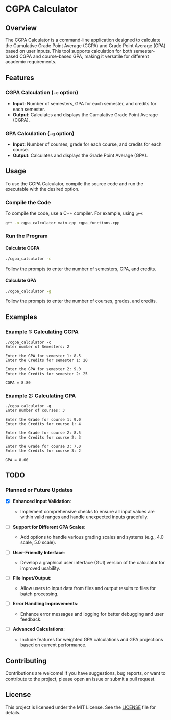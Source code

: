 # CGPA Calculator

## Overview

The CGPA Calculator is a command-line application designed to calculate the Cumulative Grade Point Average (CGPA) and Grade Point Average (GPA) based on user inputs. This tool supports calculation for both semester-based CGPA and course-based GPA, making it versatile for different academic requirements.

## Features

### CGPA Calculation (`-c` option)
- **Input**: Number of semesters, GPA for each semester, and credits for each semester.
- **Output**: Calculates and displays the Cumulative Grade Point Average (CGPA).

### GPA Calculation (`-g` option)
- **Input**: Number of courses, grade for each course, and credits for each course.
- **Output**: Calculates and displays the Grade Point Average (GPA).

## Usage

To use the CGPA Calculator, compile the source code and run the executable with the desired option.

### Compile the Code
To compile the code, use a C++ compiler. For example, using `g++`:

```sh
g++ -o cgpa_calculator main.cpp cgpa_functions.cpp
```

### Run the Program

#### Calculate CGPA
```sh
./cgpa_calculator -c
```
Follow the prompts to enter the number of semesters, GPA, and credits.

#### Calculate GPA
```sh
./cgpa_calculator -g
```
Follow the prompts to enter the number of courses, grades, and credits.

## Examples

### Example 1: Calculating CGPA
```
./cgpa_calculator -c
Enter number of Semesters: 2

Enter the GPA for semester 1: 8.5
Enter the Credits for semester 1: 20

Enter the GPA for semester 2: 9.0
Enter the Credits for semester 2: 25

CGPA = 8.80
```

### Example 2: Calculating GPA
```
./cgpa_calculator -g
Enter number of courses: 3

Enter the Grade for course 1: 9.0
Enter the Credits for course 1: 4

Enter the Grade for course 2: 8.5
Enter the Credits for course 2: 3

Enter the Grade for course 3: 7.0
Enter the Credits for course 3: 2

GPA = 8.60
```

## TODO

### Planned or Future Updates
- [x] **Enhanced Input Validation**:
   - Implement comprehensive checks to ensure all input values are within valid ranges and handle unexpected inputs gracefully.

- [ ] **Support for Different GPA Scales**:
   - Add options to handle various grading scales and systems (e.g., 4.0 scale, 5.0 scale).

- [ ] **User-Friendly Interface**:
   - Develop a graphical user interface (GUI) version of the calculator for improved usability.

- [ ] **File Input/Output**:
   - Allow users to input data from files and output results to files for batch processing.

- [ ] **Error Handling Improvements**:
   - Enhance error messages and logging for better debugging and user feedback.

- [ ] **Advanced Calculations**:
   - Include features for weighted GPA calculations and GPA projections based on current performance.

## Contributing

Contributions are welcome! If you have suggestions, bug reports, or want to contribute to the project, please open an issue or submit a pull request.

## License

This project is licensed under the MIT License. See the [LICENSE](./LICENSE) file for details.
